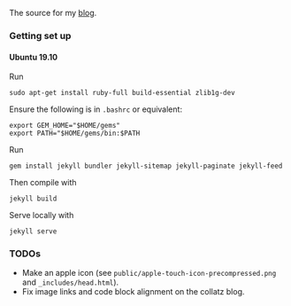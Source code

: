 The source for my [blog](https://alexj136.github.io).

### Getting set up

#### Ubuntu 19.10

Run

    sudo apt-get install ruby-full build-essential zlib1g-dev

Ensure the following is in `.bashrc` or equivalent:

    export GEM_HOME="$HOME/gems"
    export PATH="$HOME/gems/bin:$PATH

Run

    gem install jekyll bundler jekyll-sitemap jekyll-paginate jekyll-feed

Then compile with

    jekyll build

Serve locally with 

    jekyll serve

### TODOs

- Make an apple icon (see `public/apple-touch-icon-precompressed.png` and
  `_includes/head.html`).
- Fix image links and code block alignment on the collatz blog.
